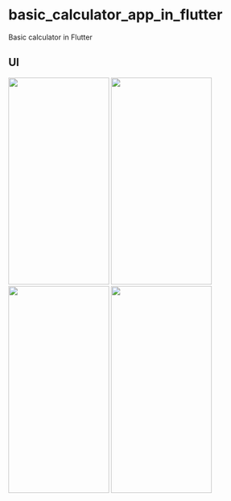 # basic_calculator_app_in_flutter

Basic calculator in Flutter

## UI

<div>
  <img src="https://user-images.githubusercontent.com/93490214/160262647-b2f95b30-8c26-4134-b2d0-b3e47a9102c5.jpg" width="200" height="411"/>
  <img src="https://user-images.githubusercontent.com/93490214/160262650-cdc2e31f-07f1-464d-8f32-6c19774b48be.jpg" width="200" height="411"/>
  <img src="https://user-images.githubusercontent.com/93490214/160262651-aab2b097-6172-4275-bc45-337a966fa2f7.jpg" width="200" height="411"/>
  <img src="https://user-images.githubusercontent.com/93490214/160262654-5531b0fe-4648-47dc-8400-442243a222bd.jpg" width="200" height="411"/>
</div>
